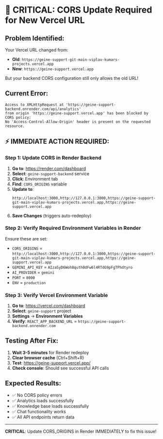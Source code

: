 # 🚨 CRITICAL: CORS Update Required for New Vercel URL

## Problem Identified:
Your Vercel URL changed from:
- **Old**: `https://geine-support-git-main-viplav-kumars-projects.vercel.app`
- **New**: `https://geine-support.vercel.app`

But your backend CORS configuration still only allows the old URL!

## Current Error:
```
Access to XMLHttpRequest at 'https://geine-support-backend.onrender.com/api/analytics' 
from origin 'https://geine-support.vercel.app' has been blocked by CORS policy: 
No 'Access-Control-Allow-Origin' header is present on the requested resource.
```

## ⚡ IMMEDIATE ACTION REQUIRED:

### Step 1: Update CORS in Render Backend
1. **Go to**: https://render.com/dashboard
2. **Select**: `geine-support-backend` service
3. **Click**: Environment tab
4. **Find**: `CORS_ORIGINS` variable
5. **Update to**:
   ```
   http://localhost:3000,http://127.0.0.1:3000,https://geine-support-git-main-viplav-kumars-projects.vercel.app,https://geine-support.vercel.app
   ```
6. **Save Changes** (triggers auto-redeploy)

### Step 2: Verify Required Environment Variables in Render
Ensure these are set:
- `CORS_ORIGINS` = `http://localhost:3000,http://127.0.0.1:3000,https://geine-support-git-main-viplav-kumars-projects.vercel.app,https://geine-support.vercel.app`
- `GEMINI_API_KEY` = `AIzaSyD6Woh8quth0dFw6l4RTdG9pFgTPhdtyro`
- `AI_PROVIDER` = `gemini`
- `PORT` = `8000`
- `ENV` = `production`

### Step 3: Verify Vercel Environment Variable
1. **Go to**: https://vercel.com/dashboard
2. **Select**: `geine-support` project
3. **Settings** → **Environment Variables**
4. **Verify**: `REACT_APP_BACKEND_URL` = `https://geine-support-backend.onrender.com`

## Testing After Fix:
1. **Wait 3-5 minutes** for Render redeploy
2. **Clear browser cache** (Ctrl+Shift+R)
3. **Test**: https://geine-support.vercel.app/
4. **Check console**: Should see successful API calls

## Expected Results:
- ✅ No CORS policy errors
- ✅ Analytics loads successfully
- ✅ Knowledge base loads successfully  
- ✅ Chat functionality works
- ✅ All API endpoints return data

---
**CRITICAL**: Update CORS_ORIGINS in Render IMMEDIATELY to fix this issue!
